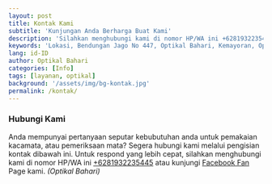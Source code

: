 ```yaml
---
layout: post
title: Kontak Kami
subtitle: 'Kunjungan Anda Berharga Buat Kami'
description: 'Silahkan menghubungi kami di nomor HP/WA ini +6281932235445.'
keywords: 'Lokasi, Bendungan Jago No 447, Optikal Bahari, Kemayoran, Optikal, Optik, Kacamata, Gratis'
lang: id-ID
author: Optikal Bahari
categories: [Info]
tags: [layanan, optikal]
background: '/assets/img/bg-kontak.jpg'
permalink: /kontak/
---
```


<h3>Hubungi Kami</h3>

<p>Anda mempunyai pertanyaan seputar kebubutuhan anda untuk pemakaian kacamata, atau pemeriksaan mata? Segera hubungi kami melalui pengisian kontak dibawah ini. Untuk respond yang lebih cepat, silahkan menghubungi kami di nomor HP/WA ini <a href="https://api.whatsapp.com/send?phone=6281932235445&text=Hallo%2C+saya+butuh+informasi+lebih+lanjut+mengenai+Optikal+Bahari" id="WhatsAppClick" class="WhatsAppCall" title="Call WhatsApp">+6281932235445</a> atau kunjungi <a href="https://www.facebook.com/optikalbahari" id="FBClick" title="Facebook Page Optikal Bahari" class="FacebookPage">Facebook Fan</a> Page kami. <em>(Optikal Bahari)</em>	</p>

<script charset="utf-8" type="text/javascript" src="//js.hsforms.net/forms/shell.js"></script>
<script>
  hbspt.forms.create({
	portalId: "8193223",
	formId: "1d69f121-54de-4a3e-ae16-b58eea0dfe0a"
});
</script>
